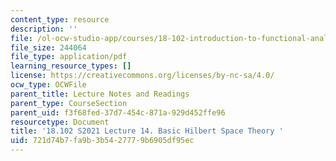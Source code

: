 ```yaml
---
content_type: resource
description: ''
file: /ol-ocw-studio-app/courses/18-102-introduction-to-functional-analysis-spring-2021/721d74b7fa9b3b5427779b6905df95ec_MIT18_102s21_lec14.pdf
file_size: 244064
file_type: application/pdf
learning_resource_types: []
license: https://creativecommons.org/licenses/by-nc-sa/4.0/
ocw_type: OCWFile
parent_title: Lecture Notes and Readings
parent_type: CourseSection
parent_uid: f3f68fed-37d7-454c-871a-929d452ffe96
resourcetype: Document
title: '18.102 S2021 Lecture 14. Basic Hilbert Space Theory '
uid: 721d74b7-fa9b-3b54-2777-9b6905df95ec
---
```

